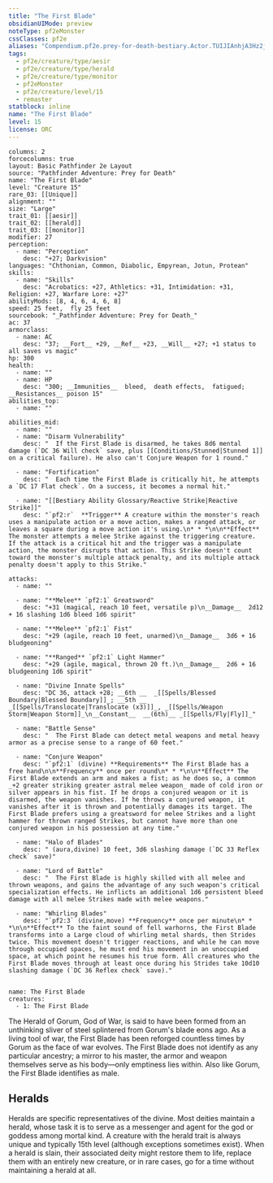 ```yaml
---
title: "The First Blade"
obsidianUIMode: preview
noteType: pf2eMonster
cssClasses: pf2e
aliases: "Compendium.pf2e.prey-for-death-bestiary.Actor.TUIJIAnhjA3Hz2jn" 
tags:
  - pf2e/creature/type/aesir
  - pf2e/creature/type/herald
  - pf2e/creature/type/monitor
  - pf2eMonster
  - pf2e/creature/level/15
  - remaster
statblock: inline
name: "The First Blade"
level: 15
license: ORC
---
```


```statblock
columns: 2
forcecolumns: true
layout: Basic Pathfinder 2e Layout
source: "Pathfinder Adventure: Prey for Death"
name: "The First Blade"
level: "Creature 15"
rare_03: [[Unique]]
alignment: ""
size: "Large"
trait_01: [[aesir]]
trait_02: [[herald]]
trait_03: [[monitor]]
modifier: 27
perception:
  - name: "Perception"
    desc: "+27; Darkvision"
languages: "Chthonian, Common, Diabolic, Empyrean, Jotun, Protean"
skills:
  - name: "Skills"
    desc: "Acrobatics: +27, Athletics: +31, Intimidation: +31, Religion: +27, Warfare Lore: +27"
abilityMods: [8, 4, 6, 4, 6, 8]
speed: 25 feet,  fly 25 feet
sourcebook: "_Pathfinder Adventure: Prey for Death_"
ac: 37
armorclass:
  - name: AC
    desc: "37; __Fort__ +29, __Ref__ +23, __Will__ +27; +1 status to all saves vs magic"
hp: 300
health:
  - name: ""
  - name: HP
    desc: "300; __Immunities__  bleed,  death effects,  fatigued; __Resistances__ poison 15"
abilities_top:
  - name: ""

abilities_mid:
  - name: ""
  - name: "Disarm Vulnerability"
    desc: "  If the First Blade is disarmed, he takes 8d6 mental damage (`DC 36 Will check` save, plus [[Conditions/Stunned|Stunned 1]] on a critical failure). He also can't Conjure Weapon for 1 round."

  - name: "Fortification"
    desc: "  Each time the First Blade is critically hit, he attempts a `DC 17 Flat check`. On a success, it becomes a normal hit."

  - name: "[[Bestiary Ability Glossary/Reactive Strike|Reactive Strike]]"
    desc: "`pf2:r`  **Trigger** A creature within the monster's reach uses a manipulate action or a move action, makes a ranged attack, or leaves a square during a move action it's using.\n* * *\n\n**Effect** The monster attempts a melee Strike against the triggering creature. If the attack is a critical hit and the trigger was a manipulate action, the monster disrupts that action. This Strike doesn't count toward the monster's multiple attack penalty, and its multiple attack penalty doesn't apply to this Strike."

attacks:
  - name: ""

  - name: "**Melee** `pf2:1` Greatsword"
    desc: "+31 (magical, reach 10 feet, versatile p)\n__Damage__  2d12 + 16 slashing 1d6 bleed 1d6 spirit"

  - name: "**Melee** `pf2:1` Fist"
    desc: "+29 (agile, reach 10 feet, unarmed)\n__Damage__  3d6 + 16 bludgeoning"

  - name: "**Ranged** `pf2:1` Light Hammer"
    desc: "+29 (agile, magical, thrown 20 ft.)\n__Damage__  2d6 + 16 bludgeoning 1d6 spirit"

  - name: "Divine Innate Spells"
    desc: "DC 36, attack +28; __6th __  _[[Spells/Blessed Boundary|Blessed Boundary]]_; __5th __  _[[Spells/Translocate|Translocate (x3)]]_, _[[Spells/Weapon Storm|Weapon Storm]]_\n__Constant__  __(6th)__ _[[Spells/Fly|Fly]]_"

  - name: "Battle Sense"
    desc: "  The First Blade can detect metal weapons and metal heavy armor as a precise sense to a range of 60 feet."

  - name: "Conjure Weapon"
    desc: "`pf2:1` (divine) **Requirements** The First Blade has a free hand\n\n**Frequency** once per round\n* * *\n\n**Effect** The First Blade extends an arm and makes a fist; as he does so, a common _+2 greater striking greater astral melee weapon_ made of cold iron or silver appears in his fist. If he drops a conjured weapon or it is disarmed, the weapon vanishes. If he throws a conjured weapon, it vanishes after it is thrown and potentially damages its target. The First Blade prefers using a greatsword for melee Strikes and a light hammer for thrown ranged Strikes, but cannot have more than one conjured weapon in his possession at any time."

  - name: "Halo of Blades"
    desc: " (aura,divine) 10 feet, 3d6 slashing damage (`DC 33 Reflex check` save)"

  - name: "Lord of Battle"
    desc: "  The First Blade is highly skilled with all melee and thrown weapons, and gains the advantage of any such weapon's critical specialization effects. He inflicts an additional 1d6 persistent bleed damage with all melee Strikes made with melee weapons."

  - name: "Whirling Blades"
    desc: "`pf2:3` (divine,move) **Frequency** once per minute\n* * *\n\n**Effect** To the faint sound of fell warhorns, the First Blade transforms into a Large cloud of whirling metal shards, then Strides twice. This movement doesn't trigger reactions, and while he can move through occupied spaces, he must end his movement in an unoccupied space, at which point he resumes his true form. All creatures who the First Blade moves through at least once during his Strides take 10d10 slashing damage (`DC 36 Reflex check` save)."
 
```

```encounter-table
name: The First Blade
creatures:
  - 1: The First Blade
```



The Herald of Gorum, God of War, is said to have been formed from an unthinking sliver of steel splintered from Gorum's blade eons ago. As a living tool of war, the First Blade has been reforged countless times by Gorum as the face of war evolves. The First Blade does not identify as any particular ancestry; a mirror to his master, the armor and weapon themselves serve as his body—only emptiness lies within. Also like Gorum, the First Blade identifies as male.

## Heralds

Heralds are specific representatives of the divine. Most deities maintain a herald, whose task it is to serve as a messenger and agent for the god or goddess among mortal kind. A creature with the herald trait is always unique and typically 15th level (although exceptions sometimes exist). When a herald is slain, their associated deity might restore them to life, replace them with an entirely new creature, or in rare cases, go for a time without maintaining a herald at all.
